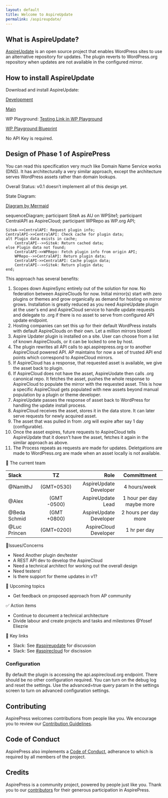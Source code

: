 ```yaml
---
layout: default
title: Welcome to AspireUpdate
permalink: /aspireupdate/
---
```


## What is AspireUpdate?

[AspireUpdate](https://github.com/aspirepress/AspireUpdate) is an open source project that enables WordPress sites to use an alternative repository for updates. The plugin reverts to WordPress.org repository when updates are not available in the configured mirror.


## How to install AspireUpdate

Download and install AspireUpdate:

[Development](https://github.com/aspirepress/AspireUpdate/tree/Develop)

[Main](https://github.com/aspirepress/AspireUpdate/tree/main)

WP Playground:
[Testing Link in WP Playground](https://playground.wordpress.net/?blueprint-url=https://raw.githubusercontent.com/aspirepress/AspireUpdate/refs/heads/playground-ready/assets/playground/blueprint.json)

[WP Playground Blueprint](https://github.com/aspirepress/AspireUpdate/blob/playground-ready/assets/playground/blueprint.json)

No API Key is required.

## Design of Phase 1 of AspirePress

You can read this specification very much like Domain Name Service works (DNS). It has architecturally a very similar approach, except the architecture serves WordPress assets rather than domain lookups.

Overall Status: v0.1 doesn’t implement all of this design yet.

State Diagram:

[Diagram by Mermaid](https://github.blog/developer-skills/github/include-diagrams-markdown-files-mermaid/)

<div class="mermaid">
sequenceDiagram;
    participant SiteA as AU on WPSite1;
    participant CentralAPI as AspireCloud;
    participant WPRepo as WP.org API;

    SiteA->>CentralAPI: Request plugin info;
    CentralAPI->>CentralAPI: Check cache for plugin data;
    alt Plugin data exists in cache;
        CentralAPI-->>SiteA: Return cached data;
    else Plugin data not found;
        CentralAPI->>WPRepo: Fetch plugin info from origin API;
        WPRepo-->>CentralAPI: Return plugin data;
        CentralAPI->>CentralAPI: Cache plugin data;
        CentralAPI-->>SiteA: Return plugin data;
    end;
</div>


This approach has several benefits:

 
1. Scopes down AspireSync entirely out of the solution for now. No federation between AspireClouds for now. Initial mirror(s) start with zero plugins or themes and grow organically as demand for hosting on mirror grows. Installation is greatly reduced as you need AspireUpdate plugin at the user's end and AspireCloud service to handle update requests and delegate to .org if there is no asset to serve from configured API update endpoint.   
2. Hosting companies can set this up for their default WordPress installs with default AspireClouds on their own. Let a million mirrors bloom!
3. Aspire Updater plugin is installed on a site. User can choose from a list of known AspireClouds, or it can be locked to one by host. 
4. The plugin rewrites all API calls to api.aspirepress.org or to another AspireCloud powered API. AP maintains for now  a set of trusted API end points which correspond to AspireCloud mirrors.   
5. If AspireCloud has a response, that requested asset is available, we give the asset back to plugin.  
6. If AspireCloud does not have the  asset, AspireUodate then calls .org canonical repo. It fetches the asset, pushes the whole response to AspireCloud to populate the mirror with the requested asset. This is how a specific AspireCloud gets populated with new assets beyond manual population by a plugin or theme developer.  
7.  AspireUpdate passes the response of asset back to WordPress for handling the update install process.   
8. AspireCloud receives the asset, stores it  in the data store. It can later serve requests for newly acquired asset.
9. The asset that was pulled in from .org will expire after say 1 day (configurable).  
10. Once the asset expires, future requests to  AspireCloud  tells AspireUpdate that it doesn’t have the asset, fetches it again in the similar approach as above.
11. The Process repeats as requests are made for updates. Deletgations are made to WordPress.org are made when an asset locally is not available. 

👥 The current team

| Slack        |     TZ      |                   Role |        Committment        |
| :----------- | :---------: | ---------------------: | :-----------------------: |
| @NamithJ     | (GMT+0530)  | AspireUpdate Developer |       4 hours/week        |
| @Alex        | (GMT -0500) |      AspireUpdate Lead | 1 hour per day maybe more |
| @Beda Schmid | (GMT +0800) | AspireUpdate Developer |   2 hours per day more    |
| @Luc Princen | (GMT+0200)  |  AspireCloud Developer |       1 hr per day        |


🚨Issues/Concerns

* Need Another plugin dev/tester
* A REST API dev to develop the AspireCloud
* Need a technical architect for working out the overall design 
* Need testers!
* Is there support for theme updates in v1?

📝 Upcoming topics

* Get feedback on proposed approach from AP community

✅ Action items

* Continue to document a technical architecture 
* Divide labour and create projects and  tasks and milestones @Yosef Eliezrie 

🔑 Key links

* Slack: See [#aspireupdate](https://app.slack.com/client/T07Q5LB7W23/C07Q88M2KQF) for discussion
* Slack: See [#aspirecloud]([index.md](https://app.slack.com/client/T07Q5LB7W23/C07QYT2BRQ9))  for discission


### Configuration

By default the plugin is accessing the api.aspirecloud.org endpoint. There should be no other configuration required. You can turn on the debug log and reset the settings. Use the advanced=true query param in the settings screen to turn on advanced configuration settings.



## Contributing

AspirePress welcomes contributions from people like you. We encourage you to review
our [Contribution Guidelines](https://github.com/aspirepress/.github/blob/main/CONTRIBUTING.md).

## Code of Conduct

AspirePress also implements a [Code of Conduct](https://github.com/aspirepress/.github/blob/main/CODE_OF_CONDUCT.md),
adherance to which is required by all members of the project.

## Credits

AspirePress is a community project, powered by people just like you. Thank you to
our [contributors](https://github.com/aspirepress/.github/blob/main/CREDITS.md) for their generous participation in
AspirePress.


